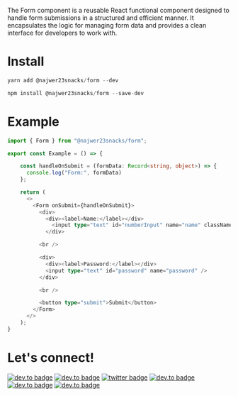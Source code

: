 The Form component is a reusable React functional component designed to handle form submissions in a structured and efficient manner. It encapsulates the logic for managing form data and provides a clean interface for developers to work with.

# Install

```js
yarn add @najwer23snacks/form --dev
```

```js
npm install @najwer23snacks/form --save-dev
```

# Example

```typescript
import { Form } from "@najwer23snacks/form";

export const Example = () => {

    const handleOnSubmit = (formData: Record<string, object>) => {
      console.log("Form:", formData)
    };

    return (
      <>
        <Form onSubmit={handleOnSubmit}>
          <div>
            <div><label>Name:</label></div>
              <input type="text" id="numberInput" name="name" className='error' />
            </div>

          <br />

          <div>
            <div><label>Password:</label></div>
            <input type="text" id="password" name="password" />
          </div>

          <br />

          <button type="submit">Submit</button>
        </Form>
      </>
    );
}
```

# Let's connect!

[![dev.to badge](https://img.shields.io/badge/-Portfolio-%239F2B68?style=flat&logo=GoogleChrome&logoColor=white)](https://najwer23.github.io/)
[![dev.to badge](https://img.shields.io/badge/-Résumé-%23017745?style=flat&logo=AdobeAcrobatReader&logoColor=white)](https://najwer23.github.io/resume/)
[![twitter badge](https://img.shields.io/badge/-najwer23-%231FA1F1?style=flat&logo=x&logoColor=white)](https://twitter.com/najwer23)
[![dev.to badge](https://img.shields.io/badge/-najwer23-%230177B5?style=flat&logo=linkedin)](https://www.linkedin.com/in/najwer23)
[![dev.to badge](https://img.shields.io/badge/-najwer23-%23ffffff?style=flat&logo=Leetcode)](https://leetcode.com/najwer23/)
[![dev.to badge](https://img.shields.io/badge/-najwer23-%23cb3837?style=flat&logo=Npm)](https://www.npmjs.com/~najwer23)
